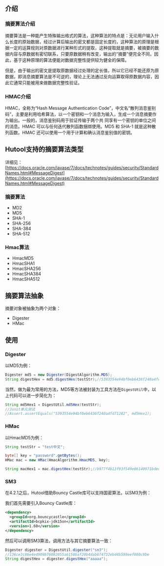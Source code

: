 ## 介绍

### 摘要算法介绍

摘要算法是一种能产生特殊输出格式的算法，这种算法的特点是：无论用户输入什么长度的原始数据，经过计算后输出的密文都是固定长度的，这种算法的原理是根据一定的运算规则对原数据进行某种形式的提取，这种提取就是摘要，被摘要的数据内容与原数据有密切联系，只要原数据稍有改变，输出的“摘要”便完全不同，因此，基于这种原理的算法便能对数据完整性提供较为健全的保障。

但是，由于输出的密文是提取原数据经过处理的定长值，所以它已经不能还原为原数据，即消息摘要算法是不可逆的，理论上无法通过反向运算取得原数据内容，因此它通常只能被用来做数据完整性验证。

### HMAC介绍
HMAC，全称为“Hash Message Authentication Code”，中文名“散列消息鉴别码”，主要是利用哈希算法，以一个密钥和一个消息为输入，生成一个消息摘要作为输出。一般的，消息鉴别码用于验证传输于两个共 同享有一个密钥的单位之间的消息。HMAC 可以与任何迭代散列函数捆绑使用。MD5 和 SHA-1 就是这种散列函数。HMAC 还可以使用一个用于计算和确认消息鉴别值的密钥。

## Hutool支持的摘要算法类型

详细见：[https://docs.oracle.com/javase/7/docs/technotes/guides/security/StandardNames.html#MessageDigest](https://docs.oracle.com/javase/7/docs/technotes/guides/security/StandardNames.html#MessageDigest)

### 摘要算法
- MD2
- MD5
- SHA-1
- SHA-256
- SHA-384
- SHA-512

### Hmac算法
- HmacMD5
- HmacSHA1
- HmacSHA256
- HmacSHA384
- HmacSHA512

## 摘要算法抽象

摘要对象被抽象为两个对象：
- Digester
- HMac

## 使用
### Digester

以MD5为例：
```java
Digester md5 = new Digester(DigestAlgorithm.MD5);
String digestHex = md5.digestHex(testStr);//5393554e94bf0eb6436f240a4fd71282
```

当然，做为最为常用的方法，MD5等方法被封装为工具方法在`DigestUtil`中，以上代码可以进一步简化为：

```java
String md5Hex1 = DigestUtil.md5Hex(testStr);
//Junit单元测试
//Assert.assertEquals("5393554e94bf0eb6436f240a4fd71282", md5Hex1);
```

### HMac

以HmacMD5为例：
```java
String testStr = "test中文";

byte[] key = "password".getBytes();
HMac mac = new HMac(HmacAlgorithm.HmacMD5, key);

String macHex1 = mac.digestHex(testStr);//b977f4b13f93f549e06140971bded384
```

### SM3

在4.2.1之后，Hutool借助Bouncy Castle库可以支持国密算法，以SM3为例：

我们首先需要引入Bouncy Castle库：

```xml
<dependency>
  <groupId>org.bouncycastle</groupId>
  <artifactId>bcpkix-jdk15on</artifactId>
  <version>1.60</version>
</dependency>
```

然后可以调用SM3算法，调用方法与其它摘要算法一致：

```java
Digester digester = DigestUtil.digester("sm3");
//136ce3c86e4ed909b76082055a61586af20b4dab674732ebd4b599eef080c9be
String digestHex = digester.digestHex("aaaaa");
```